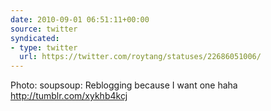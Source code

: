 ```yaml
---
date: 2010-09-01 06:51:11+00:00
source: twitter
syndicated:
- type: twitter
  url: https://twitter.com/roytang/statuses/22686051006/
---
```


Photo: soupsoup: Reblogging because I want one haha http://tumblr.com/xykhb4kcj